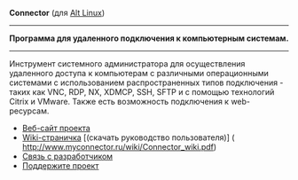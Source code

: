 **Connector** (для [Alt Linux](http://www.altlinux.ru/))
_ _ _ _ _ _ _ _ _ _ _ _ _ _ _ _ _ _ _ _ _ _ _ _ _ _ _ _ _ _ _ _ _ _ _ _ 
**Программа для удаленного подключения к компьютерным системам.**
_ _ _ _ _ _ _ _ _ _ _ _ _ _ _ _ _ _ _ _ _ _ _ _ _ _ _ _ _ _ _ _ _ _ _ _ 
Инструмент системного администратора для осуществления удаленного доступа к компьютерам с различными операционными системами с использованием распространенных типов подключения - таких как VNC, RDP, NX, XDMCP, SSH, SFTP и с помощью технологий Citrix и VMware. Также есть возможность подключения к web-ресурсам.

* [Веб-сайт проекта](http://www.myconnector.ru)
* [Wiki-страничка](http://wiki.myconnector.ru) [(скачать руководство пользователя)] ( http://www.myconnector.ru/wiki/Connector_wiki.pdf)
* [Связь с разработчиком](mailto:ek@myconnector.ru)
* [Поддержите проект](http://www.myconnector.ru/donate.html)
